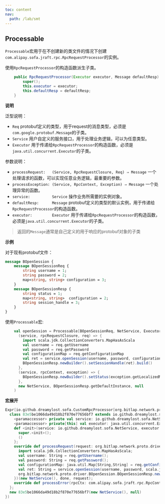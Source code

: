 ```yaml
---
toc: content
nav:
  path: /lab/smt
---
```


## Processable

`Processable`宏用于在不创建新的类文件的情况下创建`com.alipay.sofa.jraft.rpc.RpcRequestProcessor`的实例。

使用`RpcRequestProcessor`的构造函数派生子类。
```java
    public RpcRequestProcessor(Executor executor, Message defaultResp) {
        super();
        this.executor = executor;
        this.defaultResp = defaultResp;
    }
```

**说明**

泛型说明：
- `Req` protobuf定义的类型，用于request的消息类型，必须是`com.google.protobuf.Message`的子类。
- `Service` 用户自定义的服务接口，用于处理业务逻辑，可以为任意类型。
- `Executor` 用于传递给`RpcRequestProcessor`的构造函数，必须是`java.util.concurrent.Executor`的子类。

参数说明：
- `processRequest:   (Service, RpcRequestClosure, Req) ⇒ Message` 一个处理请求的函数，可以实现任意业务逻辑，最重要的参数。
- `processException: (Service, RpcContext, Exception) ⇒ Message` 一个处理异常的函数。
- `service:          Service` 操作业务所需要的实例对象。
- `defaultResp:      Message` protobuf定义的类型的默认实例，用于传递给`RpcRequestProcessor`的构造函数。
- `executor:         Executor` 用于传递给`RpcRequestProcessor`的构造函数，必须是`java.util.concurrent.Executor`的子类。

> 返回的`Message`通常是自己定义的用于响应的protobuf对象的子类

**示例**

对于现有protobuf文件：
```proto
message BOpenSession {
    message BOpenSessionReq {
        string username = 1;
        string password = 2;
        map<string, string> configuration = 3;
    }
    message BOpenSessionResp {
        string status = 1;
        map<string, string>  configuration = 2;
        string session_handle = 3;
    }
}
```

使用`Processable`宏:
```scala
    val openSession = Processable[BOpenSessionReq, NetService, Executor](
      (service, rpcRequestClosure, req) => {
        import scala.jdk.CollectionConverters.MapHasAsScala
        val username = req.getUsername
        val password = req.getPassword
        val configurationMap = req.getConfigurationMap
        val ret = service.openSession(username, password, configurationMap.asScala.toMap)
        BOpenSessionResp.newBuilder().setSessionHandle(ret).build()
      },
      (service, rpcContext, exception) => {
        BOpenSessionResp.newBuilder().setStatus(exception.getLocalizedMessage).build()
      },
      new NetService, BOpenSessionResp.getDefaultInstance, null
    )
```

**宏展开**

```scala
Expr[io.github.dreamylost.sofa.CustomRpcProcessor[org.bitlap.network.proto.driver.BOpenSession.BOpenSessionReq]]({
  class 83e5be1066da49d18b2f870e77656bf7 extends io.github.dreamylost.sofa.CustomRpcProcessor[org.bitlap.network.proto.driver.BOpenSession.BOpenSessionReq](executor, org.bitlap.network.proto.driver.BOpenSession.BOpenSessionResp.getDefaultInstance()) {
    <paramaccessor> private val service: io.github.dreamylost.sofa.NetService = _;
    <paramaccessor> private[this] val executor: java.util.concurrent.Executor = _;
    def <init>(service: io.github.dreamylost.sofa.NetService, executor: java.util.concurrent.Executor = null) = {
      super.<init>();
      ()
    };
    override def processRequest(request: org.bitlap.network.proto.driver.BOpenSession.BOpenSessionReq, done: com.alipay.sofa.jraft.rpc.RpcRequestClosure): com.google.protobuf.Message = ((service: io.github.dreamylost.sofa.NetService, rpcRequestClosure: com.alipay.sofa.jraft.rpc.RpcRequestClosure, req: org.bitlap.network.proto.driver.BOpenSession.BOpenSessionReq) => {
      import scala.jdk.CollectionConverters.MapHasAsScala;
      val username: String = req.getUsername();
      val password: String = req.getPassword();
      val configurationMap: java.util.Map[String,String] = req.getConfigurationMap();
      val ret: String = service.openSession(username, password, scala.jdk.CollectionConverters.MapHasAsScala[String, String](configurationMap).asScala.toMap[String, String](scala.this.<:<.refl[(String, String)]));
      org.bitlap.network.proto.driver.BOpenSession.BOpenSessionResp.newBuilder().setSessionHandle(ret).build()
    })(new NetService(), done, request);
    override def processError(rpcCtx: com.alipay.sofa.jraft.rpc.RpcContext, exception: Exception): com.google.protobuf.Message = ((service: io.github.dreamylost.sofa.NetService, rpcContext: com.alipay.sofa.jraft.rpc.RpcContext, exception: Exception) => org.bitlap.network.proto.driver.BOpenSession.BOpenSessionResp.newBuilder().setStatus(exception.getLocalizedMessage()).build())(new NetService(), rpcCtx, exception)
  };
  new 83e5be1066da49d18b2f870e77656bf7(new NetService(), null)
})
```
